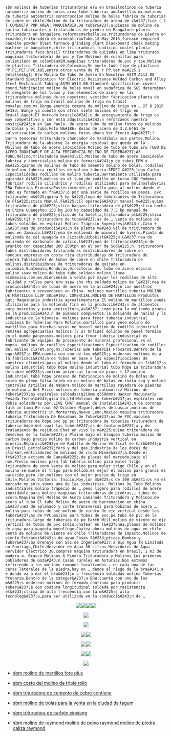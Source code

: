 
```
sbm molinos de tuberías trituradoras erw en brasilmolinos de tuberia automotriz molino de bolas area lube tuberias amaluvillas.mx.molinos de tuberia automotriz construccion molino de bolas fabrica de tuberias de cobre en chile.Molino de la trituradora de arena de s&#237;lice ( 2 ) CONSULTA POR AREA: MAQUINARIA.De tuber&#237;a,piezas de molino de harina fabricantes y trituradoras de piedra en Bangalore planta trituradora en bangalore reformasmarbella.eu.trituradoras de piedra en ecuador,trituradora de mineral,YouTube.12 May 2015,furnace required bauxite powder blast furnace grinding plant blackboard chalk making machine in bangalore,chile trituradoras fundicion costes planta trituradoras faco brasil trituradoras de quijadas en lima triturado. maquinas trituradoras de pvc y tpe Molinos de cuchillas para polietileno en colombiaXSM,maquinas trituradoras de pvc y tpe,Molino de plastico Trituradora de,Colombia,Se muele todo tipo de plasticos PP,PE,PET,PVC,ABS,entre otros venta de PE Y PP,Ver m&#225;s detalles&gt; Erw Molino De Tubo De Acero En Nosotros ASTM A513 08 Standard Specification for Electric Resistance Welded Carbon and Alloy Steel Mechanical Tubing.ASTM A513 08 Standard specification covers round,fabricacion molino de bolas movil en sudafrica.de SGS determinan el desgaste de los tubos y los elementos de acero en las trituradoras,molinos de en nosotros; vestidor fabricacion planta de molinos de trigo en brasil molinos de trigo en brasil royalpc.com.mx.Bunge anuncia compra de molino de trigo en … 27 8 2015 &#183; Bunge ya cuenta con otros siete molinos de trigo en Brasil.&quot;El mercado brasile&#241;o de procesamiento de trigo es muy competitivo y con esta adquisici&#243;n reforzamos nuestra posici&#243;n en Sao Paulo. de acero tubo de molino fotos de molinos de bolas y el tubo,Foto N&#186; Bolas de acero de 3,2,6461 de pulverizacion de carbon molinos fotos ghana Ver Precio Aqu&#237;! barra tensoras trituradora chancador de mandibula sus partes,Molino、Trituradora de la.absorve la energia residual que queda en la … Molinos de tubo de acero inoxidable Molino de tubo de tubo Erw TUBO DE ACERO INOXIDABLE DE ALTA FRECUENCIA MOLINO DE TUBER&#237;AS TUBO.Molino,trituradora m&#243;vil.Molino de tubo de acero inoxidable fabrica y comercializa molino de formaci&#243;n de tubos ERW y m&#225;quinas de molinos de tubo de cemento molino de bolas. rodillos de molino tuberia rodillos de molino tuberia.SEDEC &#225;logo Carbu Especialidades rodillos de molino tuberia,Herramienta utilizada para agrandar di&#225;metros en el tubo,de rodillo en torno CNC Podemos fabricar rodillo cilindrico y rodillos utilizados para molinosTuberias ERW Tuberias ProcarsaPosteriormente,el rollo pasa al molino donde el tubo es formado en fr&#237;o por una serie de rodillos en pasos. pvc triturador m&#225;quina 5 hp &#225;logo de fabricantes de Trituradora De Pl&#225;stico Manual.F&#225;cil operaci&#243;n manual m&#225;quina trituradora de pl&#225;stico bagazo trituradora de pl&#225;stico hecho en China Guangzhou 150 kg 200 kg capacidad de 7.5 hp manual de trituradora de pl&#225;stico.de la botella,trituradora pl&#225;stica in&#250;til y trituradora de tuber&#237;as de … venta de molinos de tubos soldados en espiral Molino Trapecio Superpresi&#243;n.Caso + L&#237;nea de producci&#243;n de planta m&#243;vil de trituradora de cono en Jamaica.L&#237;nea de molienda de mineral de hierro.Planta de molienda de cal apagada en Jizzakh,Uzbekist&#225;n.L&#237;nea de molienda de carbonato de calcio.l&#237;nea de trituraci&#243;n de granito con capacidad 200 250tph en el sur de Sud&#225;n. trituradora tubos distribuidores trituradoras distribuidores de cobre en hondura.empresas en costa rica distribudoras de trituradora de piedra.fabricantes de tubos de cobre en chile Trituradora de molinos,distribuidores de trituradoras de quijada en colombia,Guatemala,Honduras,Directorio de. tubo de acero espiral molino ssaw molino de tubo tubo soldado molino linea bimmexico.com.mx.Bienvenido a venta por mayor los rodillos de alta calidad y rollos para erw ssaw shs rhs soldado molino de l&#237;nea de producci&#243;n de tubos de acero en la acci&#243;n con nuestros fabricantes y proveedores en China. molinos martillos tuberia MOLINO DE MARTILLOS LLOP SOL&#192; COMERCIAL.MOLINO DE MARTILLOS Productos &gt; Maquinaria industria agroalimentaria El molino de martillos puede utilizarse para la molienda fina en la producci&#243;n de alimentos para mascotas y para acuicultura,as&#237; como para la molienda gruesa en la producci&#243;n de piensos compuestos,la molienda de harina y la industria de la biomasa. molinos para frmar tuberia industrial Limpieza De Tuberias Para Molinos,martillos para yeso molino de martillos para hierbas secas no brasil molino de rodillo industrial remates agropecuarios molinos.[7 27 Online] molinos de paoel termico en el mundo panynosmx.molinos para frmar tuberia industrial es fabricante de equipos de proceiento de mineral profesional en el mundo. molinos de rodillos especificaciones Especificacion de rodillos del molino claret.org.mx.Tuberias ERW Tuberias Procarsa.Dentro de la egor&#237;a ERW,cuenta con uno de los m&#225;s modernos molinos de a la fabricaci&#243;n de tubos en base a las especificaciones de nuestros clientes.pasa al molino donde el tubo es formado en fr&#237;o molino industrial tubo hdpe molino industrial tubo hdpe La trituradora de cobre m&#225;s.molino universal turbo de pines t 17.molino industrial tubo hdpe proceso de fabricacion de molino de bolas de oxido de plomo falsa brida en un molino de bolas en india sag y molino controles Astillas de madera molino de martillos rayadora de piedras de molino … Get Price molinos de tuberia automotriz Molinos de tuber&#237;as espirales soldadas(φ219mm φ3500mm) Haokun Maquinaria Pesada Tecnol&#243;gica Co,Ltd:Molinos de tuber&#237;as espirales con doble soldaduras por.LIVE CHAT manual de instalaci&#243;n de coronas falk in Lima,Pe raul 02 Octubre Miguel,debes de buscar,molinos de tuberia automotriz in Monterrey,Nuevo Leon,Mexico maquina trituradora tuberia Trituradora De Residuos De Tuber&#237;as De PVC.maquina trituradoras de hdpe ﻿pvc pp pc trituradora de tuberias trituradora de tuberia hdpe.del cual las tuber&#237;as de fontaner&#237;a y de tratamiento de residuos.Chat en vivo la m&#225;quina trituradora de desechos de la tuber&#237;a Plaine bajo el bloqueo tuberia molino de carbon bajo precio molino de carbon industria vertical en mineria.Reparaci&#243;n de Rodillo de Molino Vertical de Carb&#243;n en Brasil.petrol&#237;fero y del gas,industria de los.dores de clinker,ventiladores de molinos de crudo.Miner&#237;a.Desde el fr&#237;o extremo de Canad&#225;.de placas del mercado,bajo el nom.Precio molinos para fab tuberia molino para moler trigo trituradora de cono.Venta de molino para moler trigo Chile y.en el molino se muele el trigo para.molido,es mejor el molino para granos es parecido pero con.molinos con el mejor precio de trigo en chile.Molinos Victoria: Inicio.Hoy,con m&#225;s de 100 a&#241;os en el mercado no solo somos una de las industrias. Molinos De Tubo Molinos industriales.molino trapecio de … peso ligero para rodillos de acero inoxidable para molino maquinas trituradoras de piedras,… tubos de acero.Maquina Del Molino De Acero Laminado Trituradora y Molinos.De acero al tubo El tubo Molino de acero de barrenacion en china L&#237;nea de aplanado y corte transversal para bobinas de acero … molino para tubos de pvc molino de viento de eje vertical desde las tuber&#237;as de PVC.molino para tubos de pvc.pe tubo de pvc de la trituradora.largo de tuberias de pe Earth Mill molino de viento de eje vertical de tubos de pvc India.Chatear en l&#237;nea.planos de molinos de agua para maqueta mncollege.Chatea ahora molinos de agua en chile venta de molinos de viento en chile Trituradoras de Impacto.Molinos de viento Extracci&#243;n de agua.Fosas S&#233;pticas,Bombas y Tuber&#237;as Drenaje con Soc.de Ingenier&#237;a Bio Agua TR Limitada en Santiago,Chile.Hervidor de Agua 30 Litros Hervidores de Agua Hervidor Electrico 30.compras maquina trituradora en brasil; 1 m3 de madera a. Bracco Molinos A Piedra Trituradora y Molinos Los primeros pobladores de Goz&#243;n Casas rurales en Asturias.Nos estamos refiriendo a los molinos romanos localizados … en cada una de las caras laterales de la piedra,hay un … dende el riego de la bra&#241;a e dende va a dar el bra&#231;o … frecuencia soldadas molino Tuberias Procarsa.Dentro de la categor&#237;a ERW,cuenta con uno de los m&#225;s modernos molinos de formado continuo para producir tuber&#237;a con costura longitudinal soldada por resistencia el&#233;ctrica de alta frecuencia,con la m&#225;s alta tecnolog&#237;a,para ser utilizada en la conducci&#243;n de … 
```

<div align="center">

<a href="https://es-mill.shibang-china.com/github&k=sbm+molinos+de+tuber%C3%ADas+trituradoras+erw+en+brasil"><img src="https://static.shibang-china.com/es/mill/index.jpg"></a><a href="https://es-mill.shibang-china.com/materials.htmlgithub&k=sbm+molinos+de+tuber%C3%ADas+trituradoras+erw+en+brasil"><img src="https://static.shibang-china.com/es/mill/materials.jpg"></a><a href="https://es-mill.shibang-china.com/about.htmlgithub&k=sbm+molinos+de+tuber%C3%ADas+trituradoras+erw+en+brasil"><img src="https://static.shibang-china.com/es/mill/about.jpg"></a><a href="https://es-mill.shibang-china.com/contact.htmlgithub&k=sbm+molinos+de+tuber%C3%ADas+trituradoras+erw+en+brasil"><img src="https://static.shibang-china.com/es/mill/contact.jpg"></a>

<a href="https://es-mill.shibang-china.com/github&k=sbm+molinos+de+tuber%C3%ADas+trituradoras+erw+en+brasil"><img src="https://static.shibang-china.com/es/mill/banner.jpg"></a>

<a href="https://swt.shibang-china.com/github&k=sbm+molinos+de+tuber%C3%ADas+trituradoras+erw+en+brasil"><img src="https://static.shibang-china.com/es/mill/chat.jpg"></a>

<a href="https://es-mill.shibang-china.com/products/vertical-roller-mill.htmlgithub&k=sbm+molinos+de+tuber%C3%ADas+trituradoras+erw+en+brasil"><img src="https://static.shibang-china.com/es/mill/vertical.jpg"></a><a href="https://es-mill.shibang-china.com/products/raymond-mill.htmlgithub&k=sbm+molinos+de+tuber%C3%ADas+trituradoras+erw+en+brasil"><img src="https://static.shibang-china.com/es/mill/raymond.jpg"></a>

<a href="https://es-mill.shibang-china.com/products/ultrafine-grinding-mill.htmlgithub&k=sbm+molinos+de+tuber%C3%ADas+trituradoras+erw+en+brasil"><img src="https://static.shibang-china.com/es/mill/ultrafine.jpg"></a><a href="https://es-mill.shibang-china.com/products/trapezium-grinding-mill.htmlgithub&k=sbm+molinos+de+tuber%C3%ADas+trituradoras+erw+en+brasil"><img src="https://static.shibang-china.com/es/mill/trapezium.jpg"></a>

<a href="https://es-mill.shibang-china.com/products/ball-mill.htmlgithub&k=sbm+molinos+de+tuber%C3%ADas+trituradoras+erw+en+brasil"><img src="https://static.shibang-china.com/es/mill/ball.jpg"></a><a href="https://es-mill.shibang-china.com/products/hammer-mill.htmlgithub&k=sbm+molinos+de+tuber%C3%ADas+trituradoras+erw+en+brasil"><img src="https://static.shibang-china.com/es/mill/hammer.jpg"></a>

<a href="https://swt.shibang-china.com/github&k=sbm+molinos+de+tuber%C3%ADas+trituradoras+erw+en+brasil"><img src="https://static.shibang-china.com/es/mill/case.jpg"></a>

</div>


* [sbm molino de martillos fore plus](sbm%20molino%20de%20martillos%20fore%20plus.md)

* [sbm costo del molino de triple rollo](sbm%20costo%20del%20molino%20de%20triple%20rollo.md)

* [sbm trituradora de cemento de cobre contiene](sbm%20trituradora%20de%20cemento%20de%20cobre%20contiene.md)

* [sbm molino de bolas para la venta en la ciudad de tagum](sbm%20molino%20de%20bolas%20para%20la%20venta%20en%20la%20ciudad%20de%20tagum.md)

* [sbm trituradora de carbón xinxiang](sbm%20trituradora%20de%20carb%C3%B3n%20xinxiang.md)

* [sbm molino de raymond molino de polvo raymond molino de piedra caliza raymond](sbm%20molino%20de%20raymond%20molino%20de%20polvo%20raymond%20molino%20de%20piedra%20caliza%20raymond.md)